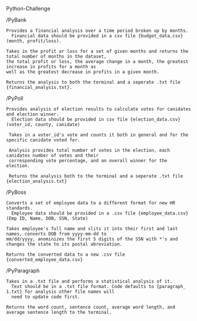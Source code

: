Python-Challenge
  
  /PyBank
    
    Provides a financial analysis over a time period broken up by months.
      Financial data should be provided in a csv file {budget_data.csv} (month, profit/loss).
    
    Takes in the profit or loss for a set of given months and returns the total number of months in the dataset, 
    the total profit or loss, the average change in a month, the greatest increase in profits for a month as 
    well as the greatest decrease in profits in a given month.
    
    Returns the analysis to both the terminal and a seperate .txt file {financial_analysis.txt}.
    
  /PyPoll
  
    Provides analysis of election results to calculate votes for canidates and election winner.
      Election data should be provided in csv file {election_data.csv} (voter_id, county, canidate)
      
     Takes in a voter_id's vote and counts it both in general and for the specific canidate voted for.
     
     Analysis provides total number of votes in the election, each canidates number of votes and their 
     corresponding vote percentage, and an overall winner for the election.
     
     Returns the analysis both to the terminal and a seperate .txt file {election_analysis.txt}
     
  /PyBoss
  
    Converts a set of employee data to a different format for new HR standards.
      Employee data should be provided in a .csv file {employee_data.csv} (Emp ID, Name, DOB, SSN, State)
      
    Takes employee's full name and slits it into their first and last names, converts DOB from yyyy-mm-dd to
    mm/dd/yyyy, anominizes the first 5 digits of the SSN with *'s and changes the state to its postal abreviation.
    
    Returns the converted data to a new .csv file {converted_employee_data.csv}
    
  /PyParagraph
  
    Takes in a .txt file and performs a statistical analysis of it.
      Text should be in a .txt file format. Code defaults to {paragraph_ 1.txt} for analysis other file names will
      need to update code first.
      
    Returns the word count, sentence count, average word length, and average sentence length to the terminal.
    
